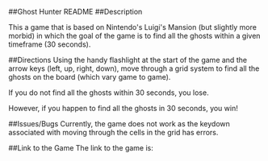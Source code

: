 ##Ghost Hunter README
##Description

This a game that is based on Nintendo's Luigi's Mansion (but slightly more morbid) in which the goal of the game is to find all the ghosts within a given timeframe (30 seconds).

##Directions
Using the handy flashlight at the start of the game and the arrow keys (left, up, right, down), move through a grid system to find all the ghosts on the board (which vary game to game).

If you do not find all the ghosts within 30 seconds, you lose.

However, if you happen to find all the ghosts in 30 seconds, you win!

##Issues/Bugs
Currently, the game does not work as the keydown associated with moving through the cells in the grid has errors.

##Link to the Game
The link to the game is: 
